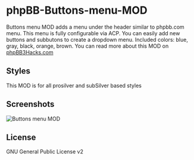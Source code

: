phpBB-Buttons-menu-MOD
======================

Buttons menu MOD adds a menu under the header similar to phpbb.com menu. This menu is fully configurable via ACP. You can easily add new buttons and subbutons to create a dropdown menu. Included colors: blue, gray, black, orange, brown. You can read more about this MOD on [phpBB3Hacks.com](http://phpbb3hacks.com/modifications.php?name=Buttons-menu "phpBB Services")

Styles
--------
This MOD is for all prosilver and subSilver based styles

Screenshots
--------
![Buttons menu MOD](http://i.phpbb3hacks.com/menu.png)

License
--------
GNU General Public License v2